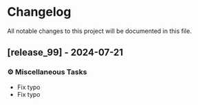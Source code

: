 # Changelog

All notable changes to this project will be documented in this file.

## [release_99] - 2024-07-21

### ⚙️ Miscellaneous Tasks

- Fix typo
- Fix typo

<!-- generated by git-cliff -->
